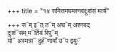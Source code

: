 +++
title = "१४ समित्तमघमश्नवद्दुःशंसं मर्त्यं"

+++
स᳓म् इ᳓त् त᳓म् अघ᳓म् अश्नवद्  
दुःशं᳓सम् म᳓र्तियं रिपु᳓म्  
यो᳓ अस्मत्रा᳓ दुर्ह᳓णावाँ उ᳓प द्वयुः᳓